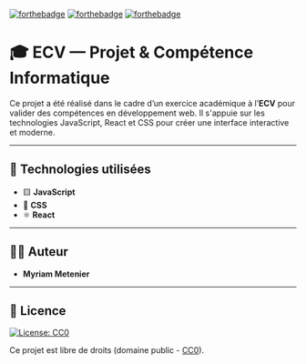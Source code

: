 [![forthebadge](https://forthebadge.com/images/badges/cc-0.svg)](https://forthebadge.com)
[![forthebadge](https://forthebadge.com/images/badges/made-with-javascript.svg)](https://forthebadge.com)
[![forthebadge](https://forthebadge.com/images/badges/uses-css.svg)](https://forthebadge.com)

# 🎓 ECV — Projet & Compétence Informatique

Ce projet a été réalisé dans le cadre d’un exercice académique à l’**ECV** pour valider des compétences en développement web. Il s'appuie sur les technologies JavaScript, React et CSS pour créer une interface interactive et moderne.

---

## 🚀 Technologies utilisées

- 🟨 **JavaScript**
- 🎨 **CSS**
- ⚛️ **React**

---

## 👩‍💻 Auteur

- **Myriam Metenier**

---

## 📄 Licence

[![License: CC0](https://img.shields.io/badge/license-CC0-lightgrey.svg)](https://creativecommons.org/publicdomain/zero/1.0/)

Ce projet est libre de droits (domaine public - [CC0](https://creativecommons.org/publicdomain/zero/1.0/)).
